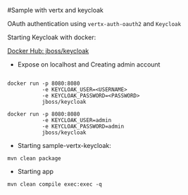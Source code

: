 #Sample with vertx and keycloak

OAuth authentication using `vertx-auth-oauth2` and `Keycloak`

Starting Keycloak with docker:

[Docker Hub: jboss/keycloak](https://hub.docker.com/r/jboss/keycloak/)


* Expose on localhost and Creating admin account
```

docker run -p 8080:8080
           -e KEYCLOAK_USER=<USERNAME> 
           -e KEYCLOAK_PASSWORD=<PASSWORD> 
           jboss/keycloak
```



```
docker run -p 8080:8080
           -e KEYCLOAK_USER=admin 
           -e KEYCLOAK_PASSWORD=admin 
           jboss/keycloak
```



* Starting sample-vertx-keycloak:

```
mvn clean package
```

* Starting app

```
mvn clean compile exec:exec -q
```